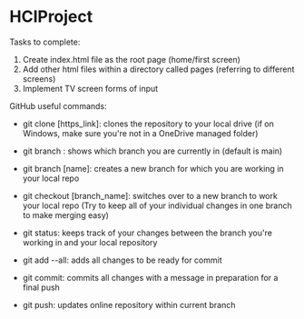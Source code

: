 # HCIProject

Tasks to complete:
1. Create index.html file as the root page (home/first screen)
2. Add other html files within a directory called pages (referring to different screens)
3. Implement TV screen forms of input

GitHub useful commands:

- git clone [https_link]: clones the repository to your local drive (if on Windows, make sure you're not in a OneDrive managed folder)
- git branch : shows which branch you are currently in (default is main)
- git branch [name]: creates a new branch for which you are working in your local repo
- git checkout [branch_name]: switches over to a new branch to work your local repo (Try to keep all of your individual changes in one branch to make merging easy)

- git status: keeps track of your changes between the branch you're working in and your local repository
- git add --all: adds all changes to be ready for commit
- git commit: commits all changes with a message in preparation for a final push
- git push: updates online repository within current branch

